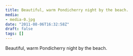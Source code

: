 ```yaml
---
title: Beautiful, warm Pondicherry night by the beach.
media:
- media-0.jpg
date: "2011-08-06T16:32:58Z"
draft: false
tags: []
---
```

Beautiful, warm Pondicherry night by the beach.
